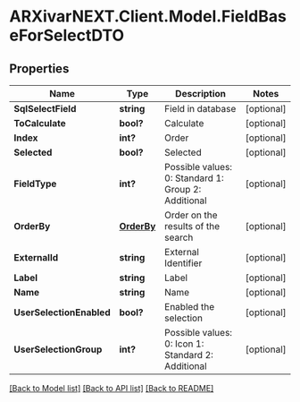 # ARXivarNEXT.Client.Model.FieldBaseForSelectDTO
## Properties

Name | Type | Description | Notes
------------ | ------------- | ------------- | -------------
**SqlSelectField** | **string** | Field in database | [optional] 
**ToCalculate** | **bool?** | Calculate | [optional] 
**Index** | **int?** | Order | [optional] 
**Selected** | **bool?** | Selected | [optional] 
**FieldType** | **int?** | Possible values:  0: Standard  1: Group  2: Additional  | [optional] 
**OrderBy** | [**OrderBy**](OrderBy.md) | Order on the results of the search | [optional] 
**ExternalId** | **string** | External Identifier | [optional] 
**Label** | **string** | Label | [optional] 
**Name** | **string** | Name | [optional] 
**UserSelectionEnabled** | **bool?** | Enabled the selection | [optional] 
**UserSelectionGroup** | **int?** | Possible values:  0: Icon  1: Standard  2: Additional  | [optional] 

[[Back to Model list]](../README.md#documentation-for-models) [[Back to API list]](../README.md#documentation-for-api-endpoints) [[Back to README]](../README.md)

